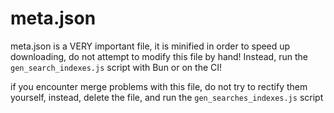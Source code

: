 # meta.json

meta.json is a VERY important file, it is minified in order to speed up downloading, do not attempt to modify
this file by hand! Instead, run the `gen_search_indexes.js` script with Bun or on the CI!

if you encounter merge problems with this file, do not try to rectify them yourself, instead, delete the file, and run
the `gen_searches_indexes.js` script
